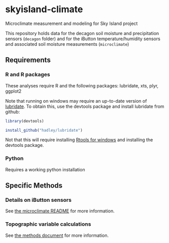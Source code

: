 skyisland-climate
=================

Microclimate measurement and modeling for Sky Island project


This repository holds data for the decagon soil moisture and precipitation sensors (`decagon` folder) and for the iButton temperature/humidity sensors and associated soil moisture measurements (`microclimate`)


## Requirements ##

### R and R packages ###

These analyses require R and the following packages: lubridate, xts, plyr, ggplot2

Note that running on windows may require an up-to-date version of [lubridate](https://github.com/hadley/lubridate).  To obtain this, use the devtools package and install lubridate from github:

```R
library(devtools)

install_github("hadley/lubridate")
```

Not that this will require installing [Rtools for windows](http://cran.r-project.org/bin/windows/Rtools/) and installing the devtools package.

### Python ###

Requires a working python installation

## Specific Methods ##

### Details on iButton sensors ###

See [the microclimate README](./microclimate/README.md) for more information.


### Topographic variable calculations ###

See [the methods document](./methods/topo_grid_methods.md) for more information.
